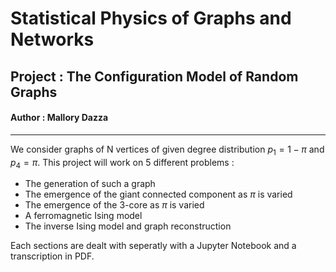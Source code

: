 # Statistical Physics of Graphs and Networks
## Project : The Configuration Model of Random Graphs
#### Author : Mallory Dazza

-----------

We consider graphs of N vertices of given degree distribution $p_1 = 1 - \pi$ and $p_4 = \pi$. This project will work on 5 different problems : 
* The generation of such a graph
* The emergence of the giant connected component as $\pi$ is varied
* The emergence of the 3-core as $\pi$ is varied
* A ferromagnetic Ising model
* The inverse Ising model and graph reconstruction

Each sections are dealt with seperatly with a Jupyter Notebook and a transcription in PDF. 
